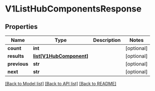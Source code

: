 # V1ListHubComponentsResponse

## Properties
Name | Type | Description | Notes
------------ | ------------- | ------------- | -------------
**count** | **int** |  | [optional] 
**results** | [**list[V1HubComponent]**](V1HubComponent.md) |  | [optional] 
**previous** | **str** |  | [optional] 
**next** | **str** |  | [optional] 

[[Back to Model list]](../README.md#documentation-for-models) [[Back to API list]](../README.md#documentation-for-api-endpoints) [[Back to README]](../README.md)


